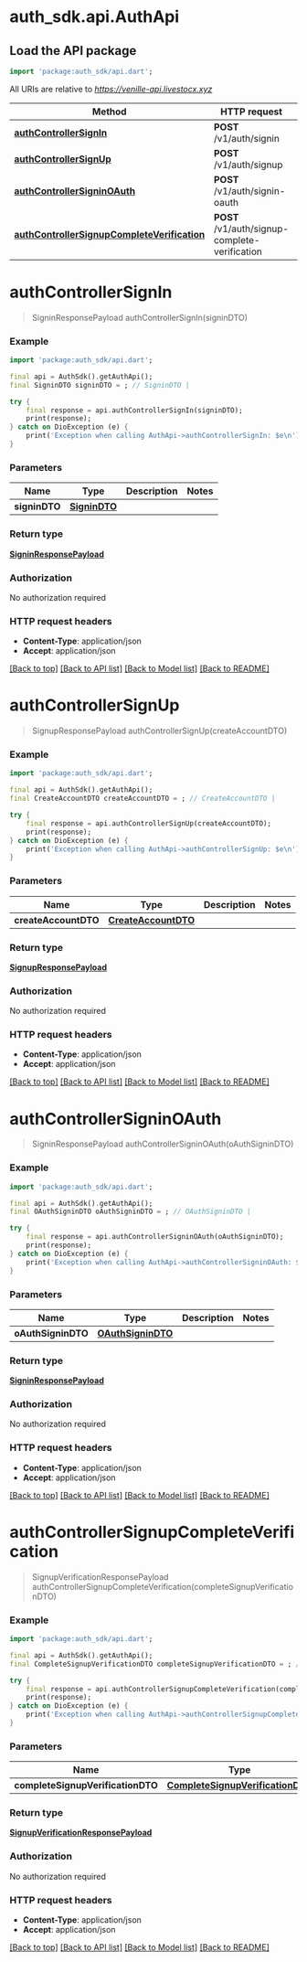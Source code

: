 # auth_sdk.api.AuthApi

## Load the API package
```dart
import 'package:auth_sdk/api.dart';
```

All URIs are relative to *https://venille-api.livestocx.xyz*

Method | HTTP request | Description
------------- | ------------- | -------------
[**authControllerSignIn**](AuthApi.md#authcontrollersignin) | **POST** /v1/auth/signin | 
[**authControllerSignUp**](AuthApi.md#authcontrollersignup) | **POST** /v1/auth/signup | 
[**authControllerSigninOAuth**](AuthApi.md#authcontrollersigninoauth) | **POST** /v1/auth/signin-oauth | 
[**authControllerSignupCompleteVerification**](AuthApi.md#authcontrollersignupcompleteverification) | **POST** /v1/auth/signup-complete-verification | 


# **authControllerSignIn**
> SigninResponsePayload authControllerSignIn(signinDTO)



### Example
```dart
import 'package:auth_sdk/api.dart';

final api = AuthSdk().getAuthApi();
final SigninDTO signinDTO = ; // SigninDTO | 

try {
    final response = api.authControllerSignIn(signinDTO);
    print(response);
} catch on DioException (e) {
    print('Exception when calling AuthApi->authControllerSignIn: $e\n');
}
```

### Parameters

Name | Type | Description  | Notes
------------- | ------------- | ------------- | -------------
 **signinDTO** | [**SigninDTO**](SigninDTO.md)|  | 

### Return type

[**SigninResponsePayload**](SigninResponsePayload.md)

### Authorization

No authorization required

### HTTP request headers

 - **Content-Type**: application/json
 - **Accept**: application/json

[[Back to top]](#) [[Back to API list]](../README.md#documentation-for-api-endpoints) [[Back to Model list]](../README.md#documentation-for-models) [[Back to README]](../README.md)

# **authControllerSignUp**
> SignupResponsePayload authControllerSignUp(createAccountDTO)



### Example
```dart
import 'package:auth_sdk/api.dart';

final api = AuthSdk().getAuthApi();
final CreateAccountDTO createAccountDTO = ; // CreateAccountDTO | 

try {
    final response = api.authControllerSignUp(createAccountDTO);
    print(response);
} catch on DioException (e) {
    print('Exception when calling AuthApi->authControllerSignUp: $e\n');
}
```

### Parameters

Name | Type | Description  | Notes
------------- | ------------- | ------------- | -------------
 **createAccountDTO** | [**CreateAccountDTO**](CreateAccountDTO.md)|  | 

### Return type

[**SignupResponsePayload**](SignupResponsePayload.md)

### Authorization

No authorization required

### HTTP request headers

 - **Content-Type**: application/json
 - **Accept**: application/json

[[Back to top]](#) [[Back to API list]](../README.md#documentation-for-api-endpoints) [[Back to Model list]](../README.md#documentation-for-models) [[Back to README]](../README.md)

# **authControllerSigninOAuth**
> SigninResponsePayload authControllerSigninOAuth(oAuthSigninDTO)



### Example
```dart
import 'package:auth_sdk/api.dart';

final api = AuthSdk().getAuthApi();
final OAuthSigninDTO oAuthSigninDTO = ; // OAuthSigninDTO | 

try {
    final response = api.authControllerSigninOAuth(oAuthSigninDTO);
    print(response);
} catch on DioException (e) {
    print('Exception when calling AuthApi->authControllerSigninOAuth: $e\n');
}
```

### Parameters

Name | Type | Description  | Notes
------------- | ------------- | ------------- | -------------
 **oAuthSigninDTO** | [**OAuthSigninDTO**](OAuthSigninDTO.md)|  | 

### Return type

[**SigninResponsePayload**](SigninResponsePayload.md)

### Authorization

No authorization required

### HTTP request headers

 - **Content-Type**: application/json
 - **Accept**: application/json

[[Back to top]](#) [[Back to API list]](../README.md#documentation-for-api-endpoints) [[Back to Model list]](../README.md#documentation-for-models) [[Back to README]](../README.md)

# **authControllerSignupCompleteVerification**
> SignupVerificationResponsePayload authControllerSignupCompleteVerification(completeSignupVerificationDTO)



### Example
```dart
import 'package:auth_sdk/api.dart';

final api = AuthSdk().getAuthApi();
final CompleteSignupVerificationDTO completeSignupVerificationDTO = ; // CompleteSignupVerificationDTO | 

try {
    final response = api.authControllerSignupCompleteVerification(completeSignupVerificationDTO);
    print(response);
} catch on DioException (e) {
    print('Exception when calling AuthApi->authControllerSignupCompleteVerification: $e\n');
}
```

### Parameters

Name | Type | Description  | Notes
------------- | ------------- | ------------- | -------------
 **completeSignupVerificationDTO** | [**CompleteSignupVerificationDTO**](CompleteSignupVerificationDTO.md)|  | 

### Return type

[**SignupVerificationResponsePayload**](SignupVerificationResponsePayload.md)

### Authorization

No authorization required

### HTTP request headers

 - **Content-Type**: application/json
 - **Accept**: application/json

[[Back to top]](#) [[Back to API list]](../README.md#documentation-for-api-endpoints) [[Back to Model list]](../README.md#documentation-for-models) [[Back to README]](../README.md)

